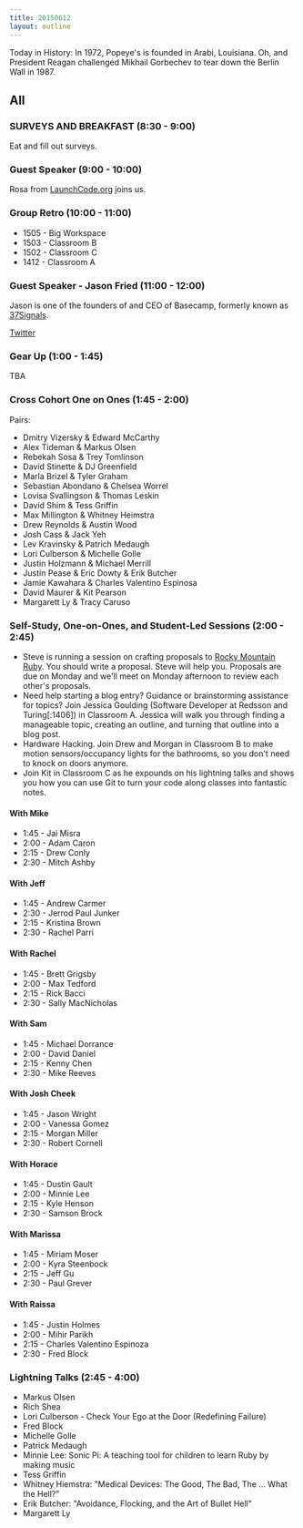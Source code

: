 ```yaml
---
title: 20150612
layout: outline
---
```


Today in History: In 1972, Popeye's is founded in Arabi, Louisiana. Oh, and President Reagan
challenged Mikhail Gorbechev to tear down the Berlin Wall in 1987.

## All

### SURVEYS AND BREAKFAST (8:30 - 9:00)

Eat and fill out surveys.

### Guest Speaker (9:00 - 10:00)

Rosa from [LaunchCode.org](http://launchcode.org) joins us.

### Group Retro (10:00 - 11:00)

* 1505 - Big Workspace
* 1503 - Classroom B
* 1502 - Classroom C
* 1412 - Classroom A

### Guest Speaker - Jason Fried (11:00 - 12:00)

Jason is one of the founders of and CEO of Basecamp, formerly known as
[37Signals](http://www.37signals.com).

[Twitter](https://twitter.com/jasonfried)

### Gear Up (1:00 - 1:45)

TBA

### Cross Cohort One on Ones (1:45 - 2:00)

Pairs:

* Dmitry Vizersky & Edward McCarthy
* Alex Tideman & Markus Olsen
* Rebekah Sosa & Trey Tomlinson
* David Stinette & DJ Greenfield
* Marla Brizel & Tyler Graham 
* Sebastian Abondano & Chelsea Worrel 
* Lovisa Svallingson & Thomas Leskin
* David Shim & Tess Griffin
* Max Millington & Whitney Heimstra
* Drew Reynolds & Austin Wood
* Josh Cass & Jack Yeh
* Lev Kravinsky & Patrich Medaugh
* Lori Culberson & Michelle Golle
* Justin Holzmann & Michael Merrill
* Justin Pease & Eric Dowty & Erik Butcher
* Jamie Kawahara & Charles Valentino Espinosa
* David Maurer & Kit Pearson
* Margarett Ly & Tracy Caruso
 
### Self-Study, One-on-Ones, and Student-Led Sessions (2:00 - 2:45)

* Steve is running a session on crafting proposals to [Rocky Mountain Ruby](http://rockymtnruby.com/). You should write a proposal. Steve will help you. Proposals are due on Monday and we'll meet on Monday afternoon to review each other's proposals.
* Need help starting a blog entry? Guidance or brainstorming assistance for topics? Join Jessica Goulding (Software Developer at Redsson and Turing[:1406]) in Classroom A. Jessica will walk you through finding a manageable topic, creating an outline, and turning that outline into a blog post.
* Hardware Hacking. Join Drew and Morgan in Classroom B to make motion sensors/occupancy lights for the bathrooms, so you don't need to knock on doors anymore.
* Join Kit in Classroom C as he expounds on his lightning talks and shows you how you can use Git to turn your code along classes into fantastic notes.


#### With Mike
* 1:45 - Jai Misra
* 2:00 - Adam Caron
* 2:15 - Drew Conly
* 2:30 - Mitch Ashby

#### With Jeff
* 1:45 - Andrew Carmer
* 2:30 - Jerrod Paul Junker
* 2:15 - Kristina Brown
* 2:30 - Rachel Parri

#### With Rachel
* 1:45 - Brett Grigsby
* 2:00 - Max Tedford
* 2:15 - Rick Bacci
* 2:30 - Sally MacNicholas

#### With Sam
* 1:45 - Michael Dorrance
* 2:00 - David Daniel
* 2:15 - Kenny Chen
* 2:30 - Mike Reeves


#### With Josh Cheek
* 1:45 - Jason Wright
* 2:00 - Vanessa Gomez
* 2:15 - Morgan Miller
* 2:30 - Robert Cornell

#### With Horace
* 1:45 - Dustin Gault
* 2:00 - Minnie Lee
* 2:15 - Kyle Henson
* 2:30 - Samson Brock

#### With Marissa
* 1:45 - Miriam Moser
* 2:00 - Kyra Steenbock
* 2:15 - Jeff Gu
* 2:30 - Paul Grever

#### With Raissa
* 1:45 - Justin Holmes
* 2:00 - Mihir Parikh
* 2:15 - Charles Valentino Espinoza
* 2:30 - Fred Block

### Lightning Talks (2:45 - 4:00)

* Markus Olsen
* Rich Shea
* Lori Culberson - Check Your Ego at the Door (Redefining Failure)
* Fred Block
* Michelle Golle
* Patrick Medaugh
* Minnie Lee: Sonic Pi: A teaching tool for children to learn Ruby by making music
* Tess Griffin
* Whitney Hiemstra: "Medical Devices: The Good, The Bad, The … What the Hell?"
* Erik Butcher: "Avoidance, Flocking, and the Art of Bullet Hell"
* Margarett Ly

